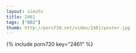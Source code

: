 ```yaml
--- 
layout: sieutv
title: 2461
tags: ["002"]
thumb: http://porn720.net/video/2461/poster.jpg
---
```

{% include porn720 key="2461" %} 
